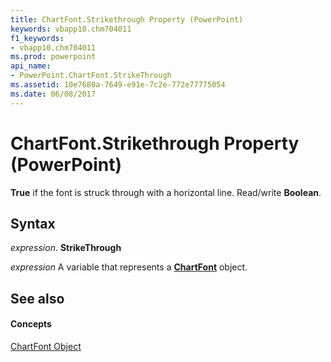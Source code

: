 ```yaml
---
title: ChartFont.Strikethrough Property (PowerPoint)
keywords: vbapp10.chm704011
f1_keywords:
- vbapp10.chm704011
ms.prod: powerpoint
api_name:
- PowerPoint.ChartFont.StrikeThrough
ms.assetid: 10e7680a-7649-e91e-7c2e-772e77775054
ms.date: 06/08/2017
---
```



# ChartFont.Strikethrough Property (PowerPoint)

 **True** if the font is struck through with a horizontal line. Read/write **Boolean**.


## Syntax

 _expression_. **StrikeThrough**

 _expression_ A variable that represents a **[ChartFont](chartfont-object-powerpoint.md)** object.


## See also


#### Concepts


[ChartFont Object](chartfont-object-powerpoint.md)

